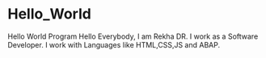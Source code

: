 # Hello_World
Hello World Program
Hello Everybody,
I am Rekha DR. I work as a Software Developer. I work with Languages like HTML,CSS,JS and ABAP. 
